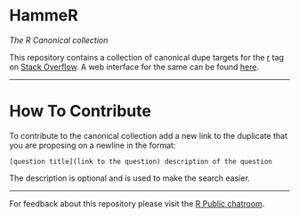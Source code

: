 # HammeR
*The R Canonical collection*

This repository contains a collection of canonical dupe targets for the [r](http://stackoverflow.com/questions/tagged/r) tag on [Stack Overflow](http://stackoverflow.com). A web interface for the same can be found [here](http://r-public.github.io/hammer/). 

--------------------

# How To Contribute 

To contribute to the canonical collection add a new link to the duplicate that you are proposing on a newline in the format:

    [question title](link to the question) description of the question

The description is optional and is used to make the search easier. 

--------------------

For feedback about this repository please visit the [R Public chatroom](http://chat.stackoverflow.com/rooms/25312/r-public).
